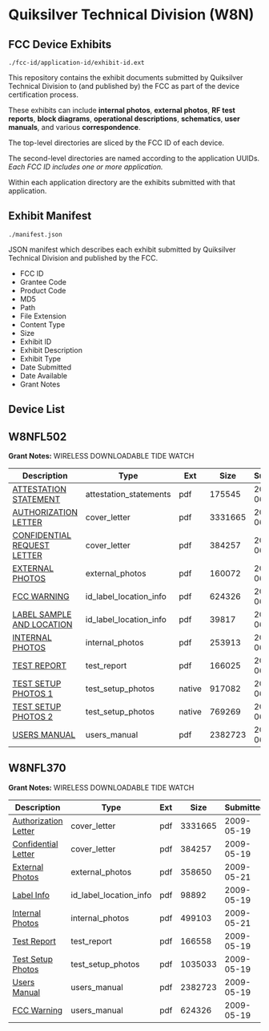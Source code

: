 # Quiksilver Technical Division (W8N)
## FCC Device Exhibits

```
./fcc-id/application-id/exhibit-id.ext
```

This repository contains the exhibit documents submitted by Quiksilver Technical Division to (and published by) the FCC as part of the device certification process.

These exhibits can include **internal photos**, **external photos**, **RF test reports**, **block diagrams**, **operational descriptions**, **schematics**, **user manuals**, and various **correspondence**.

The top-level directories are sliced by the FCC ID of each device.

The second-level directories are named according to the application UUIDs. *Each FCC ID includes one or more application.*

Within each application directory are the exhibits submitted with that application. 

## Exhibit Manifest

```
./manifest.json
```

JSON manifest which describes each exhibit submitted by Quiksilver Technical Division and published by the FCC.

- FCC ID
- Grantee Code
- Product Code
- MD5
- Path
- File Extension
- Content Type
- Size
- Exhibit ID
- Exhibit Description
- Exhibit Type
- Date Submitted
- Date Available
- Grant Notes

## Device List
## W8NFL502
**Grant Notes:** WIRELESS DOWNLOADABLE TIDE WATCH

| Description | Type | Ext | Size | Submitted | Available |
| ----------- | ---- | --- | ---- | --------- | --------- |
| [ATTESTATION STATEMENT](W8NFL502/ff52d4969d50b9b750cedd6006648a86/1128722.pdf) | attestation_statements | pdf | 175545 | 2009-06-24 | 2009-06-25 |
| [AUTHORIZATION LETTER](W8NFL502/ff52d4969d50b9b750cedd6006648a86/1112800.pdf) | cover_letter | pdf | 3331665 | 2009-06-24 | 2009-06-25 |
| [CONFIDENTIAL REQUEST LETTER](W8NFL502/ff52d4969d50b9b750cedd6006648a86/1112801.pdf) | cover_letter | pdf | 384257 | 2009-06-24 | 2009-06-25 |
| [EXTERNAL PHOTOS](W8NFL502/ff52d4969d50b9b750cedd6006648a86/1128724.pdf) | external_photos | pdf | 160072 | 2009-06-24 | 2009-06-25 |
| [FCC WARNING](W8NFL502/ff52d4969d50b9b750cedd6006648a86/1112829.pdf) | id_label_location_info | pdf | 624326 | 2009-06-24 | 2009-06-25 |
| [LABEL SAMPLE AND LOCATION](W8NFL502/ff52d4969d50b9b750cedd6006648a86/1128732.pdf) | id_label_location_info | pdf | 39817 | 2009-06-24 | 2009-06-25 |
| [INTERNAL PHOTOS](W8NFL502/ff52d4969d50b9b750cedd6006648a86/1128726.pdf) | internal_photos | pdf | 253913 | 2009-06-24 | 2009-06-25 |
| [TEST REPORT](W8NFL502/ff52d4969d50b9b750cedd6006648a86/1128720.pdf) | test_report | pdf | 166025 | 2009-06-24 | 2009-06-25 |
| [TEST SETUP PHOTOS 1](W8NFL502/ff52d4969d50b9b750cedd6006648a86/1128734.native) | test_setup_photos | native | 917082 | 2009-06-24 | 2009-06-25 |
| [TEST SETUP PHOTOS 2](W8NFL502/ff52d4969d50b9b750cedd6006648a86/1128735.native) | test_setup_photos | native | 769269 | 2009-06-24 | 2009-06-25 |
| [USERS MANUAL](W8NFL502/ff52d4969d50b9b750cedd6006648a86/1112804.pdf) | users_manual | pdf | 2382723 | 2009-06-24 | 2009-06-25 |
## W8NFL370
**Grant Notes:** WIRELESS DOWNLOADABLE TIDE WATCH

| Description | Type | Ext | Size | Submitted | Available |
| ----------- | ---- | --- | ---- | --------- | --------- |
| [Authorization Letter](W8NFL370/7e62c42ef5e575aaba9541e132d24c83/1112800.pdf) | cover_letter | pdf | 3331665 | 2009-05-19 | 2009-05-22 |
| [Confidential Letter](W8NFL370/7e62c42ef5e575aaba9541e132d24c83/1112801.pdf) | cover_letter | pdf | 384257 | 2009-05-19 | 2009-05-22 |
| [External Photos](W8NFL370/7e62c42ef5e575aaba9541e132d24c83/1113759.pdf) | external_photos | pdf | 358650 | 2009-05-21 | 2009-05-22 |
| [Label Info](W8NFL370/7e62c42ef5e575aaba9541e132d24c83/1112803.pdf) | id_label_location_info | pdf | 98892 | 2009-05-19 | 2009-05-22 |
| [Internal Photos](W8NFL370/7e62c42ef5e575aaba9541e132d24c83/1113760.pdf) | internal_photos | pdf | 499103 | 2009-05-21 | 2009-05-22 |
| [Test Report](W8NFL370/7e62c42ef5e575aaba9541e132d24c83/1112799.pdf) | test_report | pdf | 166558 | 2009-05-19 | 2009-05-22 |
| [Test Setup Photos](W8NFL370/7e62c42ef5e575aaba9541e132d24c83/1112798.pdf) | test_setup_photos | pdf | 1035033 | 2009-05-19 | 2009-05-22 |
| [Users Manual](W8NFL370/7e62c42ef5e575aaba9541e132d24c83/1112804.pdf) | users_manual | pdf | 2382723 | 2009-05-19 | 2009-05-22 |
| [FCC Warning](W8NFL370/7e62c42ef5e575aaba9541e132d24c83/1112829.pdf) | users_manual | pdf | 624326 | 2009-05-19 | 2009-05-22 |
